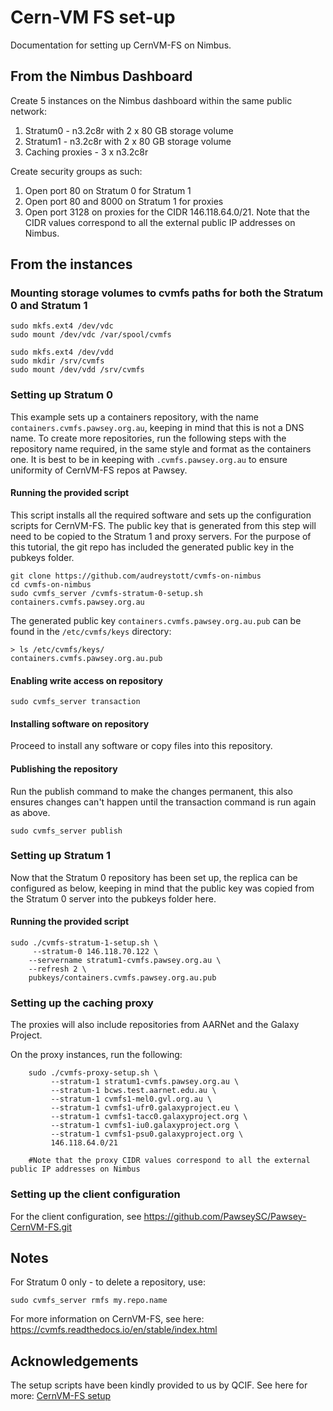 # Cern-VM FS set-up

Documentation for setting up CernVM-FS on Nimbus. 

## From the Nimbus Dashboard

Create 5 instances on the Nimbus dashboard within the same public network:

1. Stratum0 - n3.2c8r with 2 x 80 GB storage volume
2. Stratum1 - n3.2c8r with 2 x 80 GB storage volume
3. Caching proxies - 3 x n3.2c8r

Create security groups as such:

1. Open port 80 on Stratum 0 for Stratum 1
2. Open port 80 and 8000 on Stratum 1 for proxies
3. Open port 3128 on proxies for the CIDR 146.118.64.0/21. Note that the CIDR values correspond to all the external public IP addresses on Nimbus.

## From the instances

### Mounting storage volumes to cvmfs paths for both the Stratum 0 and Stratum 1 

    sudo mkfs.ext4 /dev/vdc
    sudo mount /dev/vdc /var/spool/cvmfs
    
    sudo mkfs.ext4 /dev/vdd
    sudo mkdir /srv/cvmfs
    sudo mount /dev/vdd /srv/cvmfs

### Setting up Stratum 0

This example sets up a containers repository, with the name `containers.cvmfs.pawsey.org.au`, keeping in mind that this is not a DNS name. To create more repositories, run the following steps with the repository name required, in the same style and format as the containers one. It is best to be in keeping with `.cvmfs.pawsey.org.au` to ensure uniformity of CernVM-FS repos at Pawsey.

#### Running the provided script

This script installs all the required software and sets up the configuration scripts for CernVM-FS. The public key that is generated from this step will need to be copied to the Stratum 1 and proxy servers. For the purpose of this tutorial, the git repo has included the generated public key in the pubkeys folder.

    git clone https://github.com/audreystott/cvmfs-on-nimbus
    cd cvmfs-on-nimbus
    sudo cvmfs_server /cvmfs-stratum-0-setup.sh containers.cvmfs.pawsey.org.au
    
The generated public key `containers.cvmfs.pawsey.org.au.pub` can be found in the `/etc/cvmfs/keys` directory:

    > ls /etc/cvmfs/keys/
    containers.cvmfs.pawsey.org.au.pub

#### Enabling write access on repository   

    sudo cvmfs_server transaction

#### Installing software on repository

Proceed to install any software or copy files into this repository.

#### Publishing the repository

Run the publish command to make the changes permanent, this also ensures changes can't happen until the transaction command is run again as above.

    sudo cvmfs_server publish

### Setting up Stratum 1

Now that the Stratum 0 repository has been set up, the replica can be configured as below, keeping in mind that the public key was copied from the Stratum 0 server into the pubkeys folder here.

#### Running the provided script

    sudo ./cvmfs-stratum-1-setup.sh \
         --stratum-0 146.118.70.122 \
        --servername stratum1-cvmfs.pawsey.org.au \
        --refresh 2 \
        pubkeys/containers.cvmfs.pawsey.org.au.pub

### Setting up the caching proxy

The proxies will also include repositories from AARNet and the Galaxy Project.

On the proxy instances, run the following:

        sudo ./cvmfs-proxy-setup.sh \
             --stratum-1 stratum1-cvmfs.pawsey.org.au \
             --stratum-1 bcws.test.aarnet.edu.au \
             --stratum-1 cvmfs1-mel0.gvl.org.au \
             --stratum-1 cvmfs1-ufr0.galaxyproject.eu \
             --stratum-1 cvmfs1-tacc0.galaxyproject.org \
             --stratum-1 cvmfs1-iu0.galaxyproject.org \
             --stratum-1 cvmfs1-psu0.galaxyproject.org \
             146.118.64.0/21

        #Note that the proxy CIDR values correspond to all the external public IP addresses on Nimbus

### Setting up the client configuration

For the client configuration, see https://github.com/PawseySC/Pawsey-CernVM-FS.git

## Notes

For Stratum 0 only - to delete a repository, use:
    
    sudo cvmfs_server rmfs my.repo.name

For more information on CernVM-FS, see here: https://cvmfs.readthedocs.io/en/stable/index.html

## Acknowledgements

The setup scripts have been kindly provided to us by QCIF. See here for more: [CernVM-FS setup](https://github.com/qcif/cvmfs-setup-example)